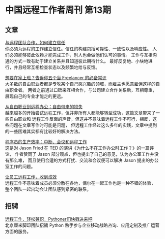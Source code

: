 # 中国远程工作者周刊 第13期

## 文章

[与远程团队合作，如何建立信任](http://www.infoq.com/cn/news/2015/03/trust-working-remote)  
你必须为远程的工作建立信任。信任的构建包括可靠性、一致性以及响应性。
人们必须能够彼此依赖才能完成工作，别人也会做他们认可的事情。
工作与互相沟通的方式一致有助于建立关系并且知道彼此期待什么。
最好反复地、小块地进行，并且经常互相检查状态以及频繁地给与反馈。

[想要在家上班？告诉你五个当 Freelancer 的必备常识](http://buzzorange.com/techorange/2013/11/06/freelancer-skillbridge/)  
大多数的自由职业者都是专攻某个自己感兴趣的领域，而雇主也愿意雇佣这样的自由职业者。
两者之前通过口碑来互相合作，与公司建立合作关系后，互相尊重，展现自己的专业才能走的更远。

[从自由职业到远程办公：自由带来的损失](http://www.knowledgeatwharton.com.cn/article/2853/)  
越来越多的开始尝试远程工作，但并非所有人都能够转型成功，这篇文章带来了一些自由职业和
远程工作反面的声音，但这并不意味着远程工作不可行，相反，这些问题在文章写作时可能是问题，
但远程工作经过这么多年的实践，文章中提到的一些困难其实都有比较好的解决方法。

[程序员的生产效率：中断、会议和远程工作](http://blog.jobbole.com/46593/)  
这是对 Jason Fried 在 TED 的演讲《为什么不在工作办公时工作？》的一篇评论，
作者赞同了 Jason 部分观点，但也提出了自己的意见，认为办公室工作并没有那么难，
而且使用合适的方式打扰、交流和会议便可以解决 Jason 提出的办公室工作的问题。

[让员工远程工作，收到成效](http://blog.jobbole.com/28988/)  
远程工作不意味着成员必须分散在各地，偶尔在一起工作也是一种不错的体验，
整个团队一起出动会让团队感到紧密的联系。

## 招骋

[远程工作，轻松兼职，Pythoner们快戳进来吧](http://yizaoyiwan.com/discussion/365/)  
北京厘米脚印团队招骋 Python 熟手参与企业移动战略咨询、应用定制及推广运营方面的服务。

